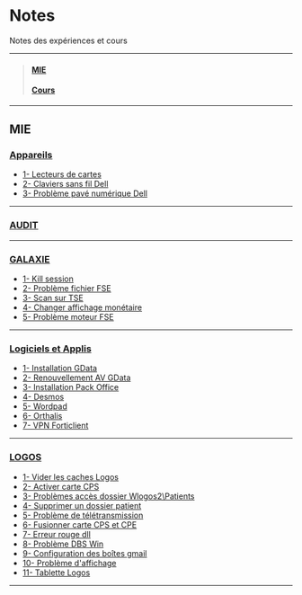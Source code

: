 # Notes
Notes des expériences et cours
_____
>#### [MIE]()
>#### [Cours]()
_____
## **MIE**
### **[Appareils](https://github.com/Bilal-Aldimashq/Notes/blob/main/MIE/Appareils.md#appareils)**
  - [1- Lecteurs de cartes](https://github.com/Bilal-Aldimashq/Notes/blob/main/MIE/Appareils.md#appareils)
  - [2- Claviers sans fil Dell](https://github.com/Bilal-Aldimashq/Notes/blob/main/MIE/Appareils.md#2--claviers-sans-fil-dell-1)
  - [3- Problème pavé numérique Dell](https://github.com/Bilal-Aldimashq/Notes/blob/main/MIE/Appareils.md#3--probl%C3%A8me-pav%C3%A9-num%C3%A9rique-dell-1)
____
### [AUDIT](https://github.com/Bilal-Aldimashq/Notes/blob/main/MIE/Audit.md#audit-de-postes)
____
### [GALAXIE](https://github.com/Bilal-Aldimashq/Notes/blob/main/MIE/Galaxie.md#galaxie)
  - [1- Kill session](https://github.com/Bilal-Aldimashq/Notes/blob/main/MIE/Galaxie.md#1--kill-session-1)
  - [2- Problème fichier FSE](https://github.com/Bilal-Aldimashq/Notes/blob/main/MIE/Galaxie.md#2--probl%C3%A8me-fichier-fse-1)
  - [3- Scan sur TSE](https://github.com/Bilal-Aldimashq/Notes/blob/main/MIE/Galaxie.md#2--probl%C3%A8me-fichier-fse-1)
  - [4- Changer affichage monétaire](https://github.com/Bilal-Aldimashq/Notes/blob/main/MIE/Galaxie.md#4--changer-affichage-mon%C3%A9taire-1)
  - [5- Problème moteur FSE](https://github.com/Bilal-Aldimashq/Notes/blob/main/MIE/Galaxie.md#5--probl%C3%A8me-moteur-fse-1)
____
### [Logiciels et Applis](https://github.com/Bilal-Aldimashq/Notes/blob/main/MIE/Logiciels%20et%20Applis.md#logiciels-et-applications)
  - [1- Installation GData](https://github.com/Bilal-Aldimashq/Notes/blob/main/MIE/Logiciels%20et%20Applis.md#logiciels-et-applications)
  - [2- Renouvellement AV GData](https://github.com/Bilal-Aldimashq/Notes/blob/main/MIE/Logiciels%20et%20Applis.md#2--renouvellement-av-gdata-1)
  - [3- Installation Pack Office](https://github.com/Bilal-Aldimashq/Notes/blob/main/MIE/Logiciels%20et%20Applis.md#3--installation-pack-office-1)
  - [4- Desmos](https://github.com/Bilal-Aldimashq/Notes/blob/main/MIE/Logiciels%20et%20Applis.md#4--desmos-1)
  - [5- Wordpad](https://github.com/Bilal-Aldimashq/Notes/blob/main/MIE/Logiciels%20et%20Applis.md#5--wordpad-1)
  - [6- Orthalis](https://github.com/Bilal-Aldimashq/Notes/blob/main/MIE/Logiciels%20et%20Applis.md#6--orthalis-1)
  - [7- VPN Forticlient](https://github.com/Bilal-Aldimashq/Notes/blob/main/MIE/Logiciels%20et%20Applis.md#7--vpn-forticlient)
____
### [LOGOS](https://github.com/Bilal-Aldimashq/Notes/blob/main/MIE/Logos.md#logos)
  - [1- Vider les caches Logos](https://github.com/Bilal-Aldimashq/Notes/blob/main/MIE/Logos.md#1--vider-les-caches-logos-1)
  - [2- Activer carte CPS](https://github.com/Bilal-Aldimashq/Notes/blob/main/MIE/Logos.md#2--activer-carte-cps-1)
  - [3- Problèmes accès dossier Wlogos2\Patients](https://github.com/Bilal-Aldimashq/Notes/blob/main/MIE/Logos.md#3--probl%C3%A8me-acc%C3%A8s-dossier-wlogos2patients)
  - [4- Supprimer un dossier patient](https://github.com/Bilal-Aldimashq/Notes/blob/main/MIE/Logos.md#4--supprimer-un-dossier-patient-1)
  - [5- Problème de télétransmission](https://github.com/Bilal-Aldimashq/Notes/blob/main/MIE/Logos.md#5--probl%C3%A8me-de-t%C3%A9l%C3%A9transmission-1)
  - [6- Fusionner carte CPS et CPE](https://github.com/Bilal-Aldimashq/Notes/blob/main/MIE/Logos.md#6--fusionner-carte-cps-et-cpe-1)
  - [7- Erreur rouge dll](https://github.com/Bilal-Aldimashq/Notes/blob/main/MIE/Logos.md#7--erreur-rouge-dll-1)
  - [8- Problème DBS Win](https://github.com/Bilal-Aldimashq/Notes/blob/main/MIE/Logos.md#8--probl%C3%A8me-dbs-win-1)
  - [9- Configuration des boîtes gmail](https://github.com/Bilal-Aldimashq/Notes/blob/main/MIE/Logos.md#9--configuration-des-bo%C3%AEtes-gmail-1)
  - [10- Problème d'affichage](https://github.com/Bilal-Aldimashq/Notes/blob/main/MIE/Logos.md#10--probl%C3%A8me-daffichage-1)
  - [11- Tablette Logos](https://github.com/Bilal-Aldimashq/Notes/blob/main/MIE/Logos.md#11--tablette-logos-1)
____

